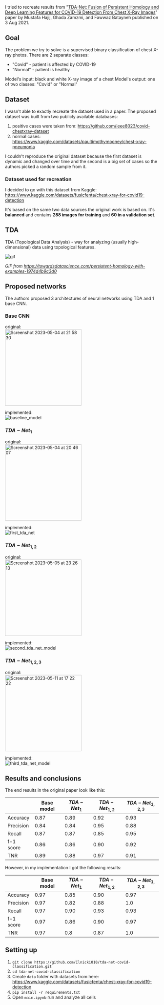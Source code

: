 I tried to recreate results from "[TDA-Net: Fusion of Persistent Homology and Deep Learning Features for COVID-19 Detection From Chest X-Ray Images](https://arxiv.org/abs/2101.08398)" paper by Mustafa Hajij, Ghada Zamzmi, and Fawwaz Batayneh
 published on 3 Aug 2021.

## Goal

The problem we try to solve is a supervised binary classification of chest X-ray photos. There are 2 separate classes:
- "Covid" - patient is affected by COVID-19
- "Normal" - patient is healthy

Model's input: black and white X-ray image of a chest
Model's output: one of two classes: "Covid" or "Normal"

## Dataset

I wasn't able to exactly recreate the dataset used in a paper. The proposed dataset was built from two publicly available databases:

1. positive cases were taken from: https://github.com/ieee8023/covid-chestxray-dataset
2. normal cases: https://www.kaggle.com/datasets/paultimothymooney/chest-xray-pneumonia

I couldn't reproduce the original dataset because the first dataset is dynamic and changed over time and the second is a big set of cases so the authors picked a random sample from it.

### Dataset used for recreation

I decided to go with this dataset from Kaggle: https://www.kaggle.com/datasets/fusicfenta/chest-xray-for-covid19-detection

It's based on the same two data sources the original work is based on. It's **balanced** and contains **288 images for training** and **60 in a validation set**.

## TDA

TDA (Topological Data Analysis) - way for analyzing (usually high-dimensional) data using topological features.

![gif](https://github.com/Ilnicki010/tda-net-covid-classification/assets/18630618/d6fc0f2a-a6ec-4c03-a5c7-2ab06b66a7d7)

*GIF from https://towardsdatascience.com/persistent-homology-with-examples-1974d4b9c3d0*

## Proposed networks

The authors proposed 3 architectures of neural networks using TDA and 1 base CNN.

### Base CNN

original: </br>
<img width="250" alt="Screenshot 2023-05-04 at 21 58 30" src="https://github.com/Ilnicki010/tda-net-covid-classification/assets/18630618/5153d4ec-1c89-4bf0-b0c4-c630401d39f9">

implemented: </br>
![baseline_model](https://github.com/Ilnicki010/tda-net-covid-classification/assets/18630618/eac86a9e-115a-4d0f-87d0-14b7fc523ba5)


### $TDA-Net_{1}$

original: </br>
<img width="250" alt="Screenshot 2023-05-04 at 20 46 07" src="https://github.com/Ilnicki010/tda-net-covid-classification/assets/18630618/e2a10fdb-e317-4d9c-8a38-b8d013bf89ed">

implemented: </br>
![first_tda_net](https://github.com/Ilnicki010/tda-net-covid-classification/assets/18630618/4af63e72-273c-4467-baf0-d770e0783053)


### $TDA-Net_{1,2}$

original: </br>
<img width="250" alt="Screenshot 2023-05-05 at 23 26 13" src="https://github.com/Ilnicki010/tda-net-covid-classification/assets/18630618/f92d93f1-96f6-453a-9c42-e55359e2ee3f">

implemented: </br>
![second_tda_net_model](https://github.com/Ilnicki010/tda-net-covid-classification/assets/18630618/43b83bd4-ebd9-4a0b-bcec-2e31ab387edc)


### $TDA-Net_{1,2,3}$

original: </br>
<img width="250" alt="Screenshot 2023-05-11 at 17 22 22" src="https://github.com/Ilnicki010/tda-net-covid-classification/assets/18630618/5528045c-e5a1-45ee-9655-9cd45341ec06">

implemented: </br>
![third_tda_net_model](https://github.com/Ilnicki010/tda-net-covid-classification/assets/18630618/68e913d6-e0cf-4975-a5a7-fd424c9f5dbf)


## Results and conclusions

The end results in the original paper look like this:

|           | Base model | $TDA-Net_{1}$ | $TDA-Net_{1,2}$ | $TDA-Net_{1,2,3}$ |
|-----------|------------|---------------|-----------------|-------------------|
| Accuracy  | 0.87       | 0.89          | 0.92            | 0.93              |
| Precision | 0.84       | 0.84          | 0.95            | 0.88               |
| Recall    | 0.87       | 0.87          | 0.85            | 0.95              |
| f-1 score | 0.86       | 0.86          | 0.90            | 0.92              |
| TNR       | 0.89       | 0.88           | 0.97            | 0.91               |


However, in my implementation I got the following results:

|           | Base model | $TDA-Net_{1}$ | $TDA-Net_{1,2}$ | $TDA-Net_{1,2,3}$ |
|-----------|------------|---------------|-----------------|-------------------|
| Accuracy  | 0.97       | 0.85          | 0.90            | 0.97              |
| Precision | 0.97       | 0.82          | 0.88            | 1.0               |
| Recall    | 0.97       | 0.90          | 0.93            | 0.93              |
| f-1 score | 0.97       | 0.86          | 0.90            | 0.97              |
| TNR       | 0.97       | 0.8           | 0.87            | 1.0               |

## Setting up

1. ```git clone https://github.com/Ilnicki010/tda-net-covid-classification.git```
2. ```cd tda-net-covid-classification```
3. Create ```data``` folder with datasets from here: https://www.kaggle.com/datasets/fusicfenta/chest-xray-for-covid19-detection
4. ```pip install -r requirements.txt```
5. Open ```main.ipynb``` run and analyze all cells
